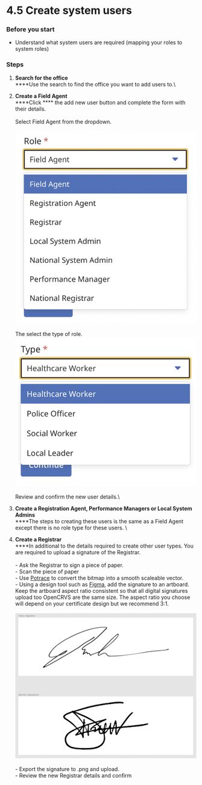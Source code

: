# 4.5 Create system users

### Before you start

* Understand what system users are required (mapping your roles to system roles)&#x20;



### Steps

1. **Search for the office**\
   ****Use the search to find the office you want to add users to.\

2. **Create a Field Agent**\
   ****Click **** the add new user button and complete the form with their details. \
   \
   Select Field Agent from the dropdown. \
   \
   ![](<../../.gitbook/assets/image (4).png>)\
   \
   The select the type of role.\
   ![](<../../.gitbook/assets/image (7).png>)\
   \
   Review and confirm the new user details.\

3. **Create a Registration Agent, Performance Managers or Local System Admins**\
   ****The steps to creating these users is the same as a Field Agent except there is no role type for these users. \

4. **Create a Registrar**\
   ****In additional to the details required to create other user types. You are required to upload a signature of the Registrar. \
   \
   \- Ask the Registrar to sign a piece of paper. \
   \- Scan the piece of paper\
   \- Use [Potrace](http://potrace.sourceforge.net/) to convert the bitmap into a smooth scaleable vector.\
   \- Using a design tool such as [Figma](https://www.figma.com), add the signature to an artboard. Keep the artboard aspect ratio consistent so that all digital signatures upload too OpenCRVS are the same size. The aspect ratio you choose will depend on your certificate design but we recommend 3:1. \
   \
   ![](<../../.gitbook/assets/image (3).png>)\
   \
   \- Export the signature to .png and upload. \
   \- Review the new Registrar details and confirm

